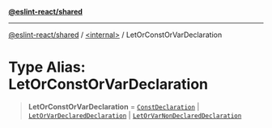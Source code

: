 [**@eslint-react/shared**](../../README.md)

***

[@eslint-react/shared](../../README.md) / [\<internal\>](../README.md) / LetOrConstOrVarDeclaration

# Type Alias: LetOrConstOrVarDeclaration

> **LetOrConstOrVarDeclaration** = [`ConstDeclaration`](../interfaces/ConstDeclaration.md) \| [`LetOrVarDeclaredDeclaration`](../interfaces/LetOrVarDeclaredDeclaration.md) \| [`LetOrVarNonDeclaredDeclaration`](../interfaces/LetOrVarNonDeclaredDeclaration.md)
